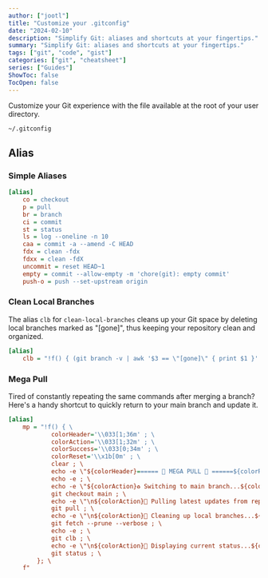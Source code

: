 ```yaml
---
author: ["jootl"]
title: "Customize your .gitconfig"
date: "2024-02-10"
description: "Simplify Git: aliases and shortcuts at your fingertips."
summary: "Simplify Git: aliases and shortcuts at your fingertips."
tags: ["git", "code", "gist"]
categories: ["git", "cheatsheet"]
series: ["Guides"]
ShowToc: false
TocOpen: false
---
```


Customize your Git experience with the file available at the root of your user directory.

```
~/.gitconfig
```

## Alias

### Simple Aliases

```ini
[alias]
	co = checkout
	p = pull
	br = branch
	ci = commit
	st = status
	ls = log --oneline -n 10
	caa = commit -a --amend -C HEAD
	fdx = clean -fdx
	fdxx = clean -fdX
	uncommit = reset HEAD~1
	empty = commit --allow-empty -m 'chore(git): empty commit'
	push-o = push --set-upstream origin
```

### Clean Local Branches

The alias `clb` for `clean-local-branches` cleans up your Git space by deleting local branches marked as "[gone]", thus keeping your repository clean and organized.

```ini
[alias]
	clb = "!f() { (git branch -v | awk '$3 == \"[gone]\" { print $1 }' | xargs git branch -D) }; f"
```

### Mega Pull

Tired of constantly repeating the same commands after merging a branch? Here's a handy shortcut to quickly return to your main branch and update it.

```ini
[alias]
	mp = "!f() { \
			colorHeader='\\033[1;36m' ; \
			colorAction='\\033[1;32m' ; \
			colorSuccess='\\033[0;34m' ; \
			colorReset='\\x1b[0m' ; \
			clear ; \
			echo -e \"${colorHeader}====== 🚀 MEGA PULL 🚀 ======${colorReset}\" ; \
			echo -e ; \
			echo -e \"${colorAction}♻️ Switching to main branch...${colorReset}\" ; \
			git checkout main ; \
			echo -e \"\n${colorAction}📩 Pulling latest updates from repository...${colorReset}\" ; \
			git pull ; \
			echo -e \"\n${colorAction}🧹 Cleaning up local branches...${colorReset}\" ; \
			git fetch --prune --verbose ; \
			echo -e ; \
			git clb ; \
			echo -e \"\n${colorAction}🔎 Displaying current status...${colorReset}\" ; \
			git status ; \
		}; \
	f"
```
